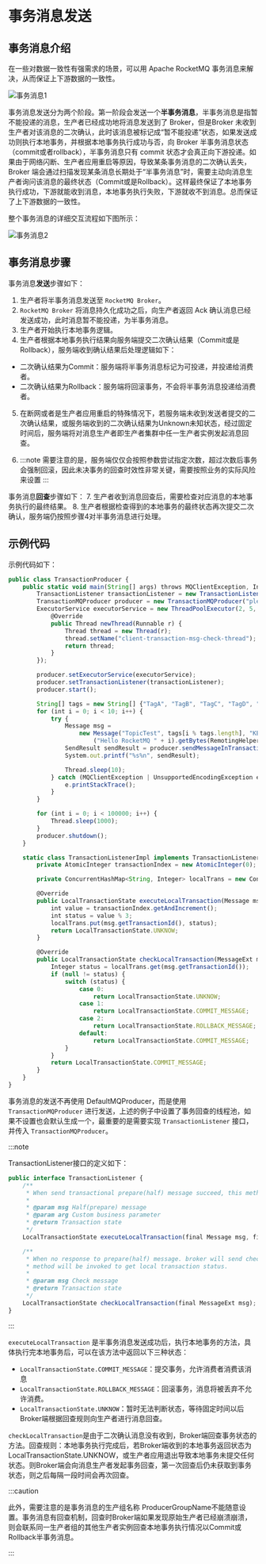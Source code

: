 # 事务消息发送

## 事务消息介绍

在一些对数据一致性有强需求的场景，可以用 Apache RocketMQ  事务消息来解决，从而保证上下游数据的一致性。

![事务消息1](../picture/事务消息1.png)

事务消息发送分为两个阶段。第一阶段会发送一个**半事务消息**，半事务消息是指暂不能投递的消息，生产者已经成功地将消息发送到了 Broker，但是Broker 未收到生产者对该消息的二次确认，此时该消息被标记成“暂不能投递”状态，如果发送成功则执行本地事务，并根据本地事务执行成功与否，向 Broker 半事务消息状态（commit或者rollback），半事务消息只有 commit 状态才会真正向下游投递。如果由于网络闪断、生产者应用重启等原因，导致某条事务消息的二次确认丢失，Broker 端会通过扫描发现某条消息长期处于“半事务消息”时，需要主动向消息生产者询问该消息的最终状态（Commit或是Rollback）。这样最终保证了本地事务执行成功，下游就能收到消息，本地事务执行失败，下游就收不到消息。总而保证了上下游数据的一致性。

整个事务消息的详细交互流程如下图所示：

![事务消息2](../picture/事务消息2.png)

## 事务消息步骤

事务消息**发送**步骤如下：

1. 生产者将半事务消息发送至 `RocketMQ Broker`。
2. `RocketMQ Broker` 将消息持久化成功之后，向生产者返回 Ack 确认消息已经发送成功，此时消息暂不能投递，为半事务消息。
3. 生产者开始执行本地事务逻辑。
4. 生产者根据本地事务执行结果向服务端提交二次确认结果（Commit或是Rollback），服务端收到确认结果后处理逻辑如下：
- 二次确认结果为Commit：服务端将半事务消息标记为可投递，并投递给消费者。
- 二次确认结果为Rollback：服务端将回滚事务，不会将半事务消息投递给消费者。
5. 在断网或者是生产者应用重启的特殊情况下，若服务端未收到发送者提交的二次确认结果，或服务端收到的二次确认结果为Unknown未知状态，经过固定时间后，服务端将对消息生产者即生产者集群中任一生产者实例发起消息回查。

6. :::note 需要注意的是，服务端仅仅会按照参数尝试指定次数，超过次数后事务会强制回滚，因此未决事务的回查时效性非常关键，需要按照业务的实际风险来设置 :::

事务消息**回查**步骤如下：
7. 生产者收到消息回查后，需要检查对应消息的本地事务执行的最终结果。
8. 生产者根据检查得到的本地事务的最终状态再次提交二次确认，服务端仍按照步骤4对半事务消息进行处理。

## 示例代码

示例代码如下：

```javascript {39}
public class TransactionProducer {
    public static void main(String[] args) throws MQClientException, InterruptedException {
        TransactionListener transactionListener = new TransactionListenerImpl();
        TransactionMQProducer producer = new TransactionMQProducer("please_rename_unique_group_name");
        ExecutorService executorService = new ThreadPoolExecutor(2, 5, 100, TimeUnit.SECONDS, new ArrayBlockingQueue<Runnable>(2000), new ThreadFactory() {
            @Override
            public Thread newThread(Runnable r) {
                Thread thread = new Thread(r);
                thread.setName("client-transaction-msg-check-thread");
                return thread;
            }
        });

        producer.setExecutorService(executorService);
        producer.setTransactionListener(transactionListener);
        producer.start();

        String[] tags = new String[] {"TagA", "TagB", "TagC", "TagD", "TagE"};
        for (int i = 0; i < 10; i++) {
            try {
                Message msg =
                    new Message("TopicTest", tags[i % tags.length], "KEY" + i,
                        ("Hello RocketMQ " + i).getBytes(RemotingHelper.DEFAULT_CHARSET));
                SendResult sendResult = producer.sendMessageInTransaction(msg, null);
                System.out.printf("%s%n", sendResult);

                Thread.sleep(10);
            } catch (MQClientException | UnsupportedEncodingException e) {
                e.printStackTrace();
            }
        }

        for (int i = 0; i < 100000; i++) {
            Thread.sleep(1000);
        }
        producer.shutdown();
    }

    static class TransactionListenerImpl implements TransactionListener {
        private AtomicInteger transactionIndex = new AtomicInteger(0);

        private ConcurrentHashMap<String, Integer> localTrans = new ConcurrentHashMap<>();

        @Override
        public LocalTransactionState executeLocalTransaction(Message msg, Object arg) {
            int value = transactionIndex.getAndIncrement();
            int status = value % 3;
            localTrans.put(msg.getTransactionId(), status);
            return LocalTransactionState.UNKNOW;
        }

        @Override
        public LocalTransactionState checkLocalTransaction(MessageExt msg) {
            Integer status = localTrans.get(msg.getTransactionId());
            if (null != status) {
                switch (status) {
                    case 0:
                        return LocalTransactionState.UNKNOW;
                    case 1:
                        return LocalTransactionState.COMMIT_MESSAGE;
                    case 2:
                        return LocalTransactionState.ROLLBACK_MESSAGE;
                    default:
                        return LocalTransactionState.COMMIT_MESSAGE;
                }
            }
            return LocalTransactionState.COMMIT_MESSAGE;
        }
    }
}
```

事务消息的发送不再使用 DefaultMQProducer，而是使用 `TransactionMQProducer` 进行发送，上述的例子中设置了事务回查的线程池，如果不设置也会默认生成一个，最重要的是需要实现 `TransactionListener` 接口，并传入 `TransactionMQProducer`。

:::note

TransactionListener接口的定义如下：

````javascript {9,18}
public interface TransactionListener {
    /**
     * When send transactional prepare(half) message succeed, this method will be invoked to execute local transaction.
     *
     * @param msg Half(prepare) message
     * @param arg Custom business parameter
     * @return Transaction state
     */
    LocalTransactionState executeLocalTransaction(final Message msg, final Object arg);

    /**
     * When no response to prepare(half) message. broker will send check message to check the transaction status, and this
     * method will be invoked to get local transaction status.
     *
     * @param msg Check message
     * @return Transaction state
     */
    LocalTransactionState checkLocalTransaction(final MessageExt msg);
}
````
:::

`executeLocalTransaction` 是半事务消息发送成功后，执行本地事务的方法，具体执行完本地事务后，可以在该方法中返回以下三种状态：

- `LocalTransactionState.COMMIT_MESSAGE`：提交事务，允许消费者消费该消息
- `LocalTransactionState.ROLLBACK_MESSAGE`：回滚事务，消息将被丢弃不允许消费。
- `LocalTransactionState.UNKNOW`：暂时无法判断状态，等待固定时间以后Broker端根据回查规则向生产者进行消息回查。

`checkLocalTransaction`是由于二次确认消息没有收到，Broker端回查事务状态的方法。回查规则：本地事务执行完成后，若Broker端收到的本地事务返回状态为LocalTransactionState.UNKNOW，或生产者应用退出导致本地事务未提交任何状态。则Broker端会向消息生产者发起事务回查，第一次回查后仍未获取到事务状态，则之后每隔一段时间会再次回查。

:::caution

此外，需要注意的是事务消息的生产组名称 ProducerGroupName不能随意设置。事务消息有回查机制，回查时Broker端如果发现原始生产者已经崩溃崩溃，则会联系同一生产者组的其他生产者实例回查本地事务执行情况以Commit或Rollback半事务消息。

:::